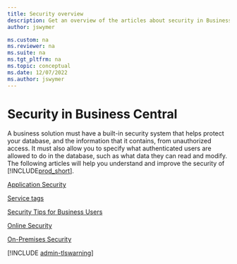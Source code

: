 ```yaml
---
title: Security overview
description: Get an overview of the articles about security in Business Central, so that you can configure your solution.
author: jswymer

ms.custom: na
ms.reviewer: na
ms.suite: na
ms.tgt_pltfrm: na
ms.topic: conceptual
ms.date: 12/07/2022
ms.author: jswymer
---
```

# Security in Business Central

A business solution must have a built-in security system that helps protect your database, and the information that it contains, from unauthorized access. It must also allow you to specify what authenticated users are allowed to do in the database, such as what data they can read and modify. The following articles will help you understand and improve the security of [!INCLUDE[prod_short](../developer/includes/prod_short.md)].

[Application Security](security-application.md)  

[Service tags](security-service-tags.md)

[Security Tips for Business Users](security-users.md)  

[Online Security](security-online.md)  

[On-Premises Security](security-onpremises.md)  


[!INCLUDE [admin-tlswarning](../developer/includes/admin-tlswarning.md)]

